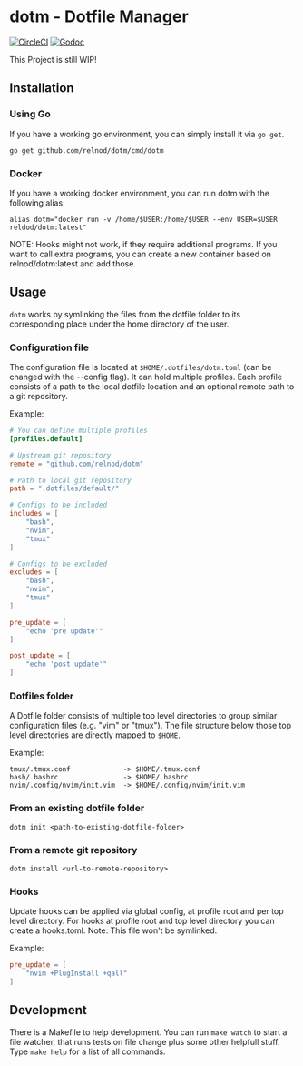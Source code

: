 # dotm - Dotfile Manager

[![CircleCI](https://circleci.com/gh/relnod/dotm.svg?style=svg)](https://circleci.com/gh/relnod/dotm)
[![Godoc](https://godoc.org/github.com/relnod/dotm?status.svg)](https://godoc.org/github.com/relnod/dotm)

This Project is still WIP!

## Installation

### Using Go
If you have a working go environment, you can simply install it via `go get`.
```
go get github.com/relnod/dotm/cmd/dotm
```

### Docker
If you have a working docker environment, you can run dotm with the following alias:

```
alias dotm="docker run -v /home/$USER:/home/$USER --env USER=$USER reldod/dotm:latest"
```
NOTE: Hooks might not work, if they require additional programs. If you want to call extra programs, you can create a new container based on relnod/dotm:latest and add those.

## Usage

`dotm` works by symlinking the files from the dotfile folder to its corresponding place under the home directory of the user.

### Configuration file
The configuration file is located at `$HOME/.dotfiles/dotm.toml` (can be changed with the --config flag). It can hold multiple profiles. Each profile consists of a path to the local dotfile location and an optional remote path to a git repository.


Example:
```toml
# You can define multiple profiles
[profiles.default]

# Upstream git repository
remote = "github.com/relnod/dotm"

# Path to local git repository
path = ".dotfiles/default/"

# Configs to be included
includes = [
    "bash",
    "nvim",
    "tmux"
]

# Configs to be excluded
excludes = [
    "bash",
    "nvim",
    "tmux"
]

pre_update = [
    "echo 'pre update'"
]

post_update = [
    "echo 'post update'"
]
```

### Dotfiles folder
A Dotfile folder consists of multiple top level directories to group similar configuration files (e.g. "vim" or "tmux"). The file structure below those top level directories are directly mapped to `$HOME`.

Example:
```
tmux/.tmux.conf             -> $HOME/.tmux.conf
bash/.bashrc                -> $HOME/.bashrc
nvim/.config/nvim/init.vim  -> $HOME/.config/nvim/init.vim
```

### From an existing dotfile folder
```
dotm init <path-to-existing-dotfile-folder>
```

### From a remote git repository
```
dotm install <url-to-remote-repository>
```

### Hooks
Update hooks can be applied via global config, at profile root and per top level directory. For hooks at profile root and top level directory you can create a hooks.toml. Note: This file won't be symlinked.

Example:
```toml
pre_update = [
    "nvim +PlugInstall +qall"
]
```

## Development

There is a Makefile to help development. You can run `make watch` to start a file watcher, that runs tests on file change plus some other helpfull stuff. Type `make help` for a list of all commands.
